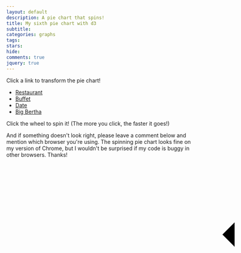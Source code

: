 ```yaml
---
layout: default
description: A pie chart that spins!
title: My sixth pie chart with d3
subtitle:
categories: graphs
tags:
stars:
hide:
comments: true
jquery: true
---
```


<style>

svg {
    -webkit-transition: all 2000ms cubic-bezier(0.250, 0.460, 0.450, 0.940); 
       -moz-transition: all 2000ms cubic-bezier(0.250, 0.460, 0.450, 0.940); 
         -o-transition: all 2000ms cubic-bezier(0.250, 0.460, 0.450, 0.940); 
            transition: all 2000ms cubic-bezier(0.250, 0.460, 0.450, 0.940); /* constant friction approximation */

}

#sixth-pie {
    position:relative;
}

#arrow {
    position:absolute;
    top: 268px;
    left: 568px;
    z-index:2;


    width: 0; 
    height: 0; 
    border-top: 32px solid transparent;
    border-bottom: 32px solid transparent;    
    border-right:32px solid black; 
}

</style>

<p>Click a link to transform the pie chart!</p>

<ul id="options" class="no-bullets">
    <li><a href="#restaurant">Restaurant</a> </li>
    <li><a href="#buffet">Buffet</a> </li>
    <li><a href="#date">Date</a> </li>
    <li><a href="#bigBertha">Big Bertha</a> </li>
</ul>

<div id="sixth-pie"><div id="arrow"></div></div>

<p>Click the wheel to spin it! (The more you click, the faster it goes!)</p>



And if something doesn't look right, please leave a comment below and mention which browser you're using. The spinning pie chart looks fine on my version of Chrome, but I wouldn't be surprised if my code is buggy in other browsers. Thanks!


<script src='{{ site.url }}/js/my-sixth-pie-chart.js'> </script>
